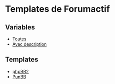 # Templates de Forumactif

## Variables

* [Toutes](https://github.com/Etana/template.list/blob/master/variables.md#readme)
* [Avec description](https://github.com/Etana/template.list/blob/master/variables_avec_description.md#readme)

## Templates

* [phpBB2](https://github.com/Etana/template.list/tree/master/tpl/var/subsilver/#readme)
* [PunBB](https://github.com/Etana/template.list/tree/master/tpl/var/punbb/#readme)
